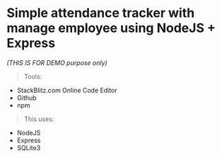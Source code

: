 # Simple attendance tracker with manage employee using NodeJS + Express 

*(THIS IS FOR DEMO purpose only)*

> Tools:
- StackBlitz.com Online Code Editor
- Github
- npm

> This uses:
- NodeJS
- Express
- SQLite3
